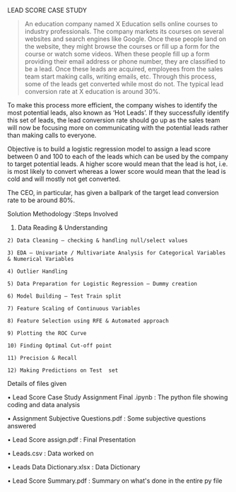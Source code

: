 LEAD SCORE CASE STUDY
>An education company named X Education sells online courses to industry professionals. The company markets its courses on several websites and search engines like     Google. Once these people land on the website, they might browse the courses or fill up a form for the course or watch some videos. When these people fill up a form   providing their email address or phone number, they are classified to be a lead.
 	Once these leads are acquired, employees from the sales team start making calls, writing emails, etc. Through this process, some of the leads get converted while       most do not. The typical lead conversion rate at X education is around 30%.
 	
  To make this process more efficient, the company wishes to identify the most potential leads, also known as ‘Hot Leads’. If they successfully identify this set of     leads, the lead conversion rate should go up as the sales team will now be focusing more on communicating with the potential leads rather than making calls to         everyone.
 	
  
  
  Objective is to build a logistic regression model to assign a lead score between 0 and 100 to each of the leads which can be used by the company to target potential   leads. A higher score would mean that the lead is hot, i.e. is most likely to convert whereas a lower score would mean that the lead is cold and will mostly not get   converted.

  The CEO, in particular, has given a ballpark of the target lead conversion rate to be around 80%.
             
 Solution Methodology :Steps Involved
 
  1) Data Reading & Understanding
  
 	2) Data Cleaning – checking & handling null/select values

 	3) EDA – Univariate / Multivariate Analysis for Categorical Variables & Numerical Variables

 	4) Outlier Handling

 	5) Data Preparation for Logistic Regression – Dummy creation
 	
 	6) Model Building – Test Train split
 	
 	7) Feature Scaling of Continuous Variables

 	8) Feature Selection using RFE & Automated approach
 	
 	9) Plotting the ROC Curve

 	10) Finding Optimal Cut-off point 
 	
 	11) Precision & Recall
 	
 	12) Making Predictions on Test  set
 	
  
  Details of files given
  

•	 Lead Score Case Study Assignment Final .ipynb : The python file showing coding and data analysis

•	Assignment Subjective Questions.pdf : Some subjective questions answered

•	Lead Score assign.pdf : Final Presentation

•	Leads.csv : Data worked on

•	Leads Data Dictionary.xlsx : Data Dictionary

•	Lead Score Summary.pdf : Summary on what's done in the entire py file


 	

